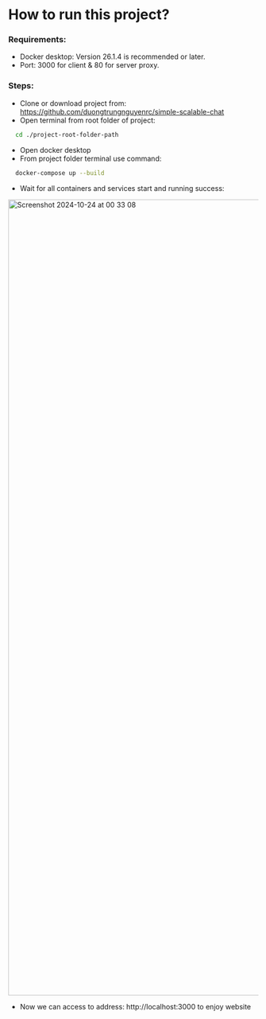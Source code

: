 # How to run this project?

### Requirements:
  - Docker desktop: Version 26.1.4 is recommended or later.
  - Port: 3000 for client & 80 for server proxy.


### Steps:
  - Clone or download project from: https://github.com/duongtrungnguyenrc/simple-scalable-chat
  - Open terminal from root folder of project:
  ```bash
    cd ./project-root-folder-path
  ```
  - Open docker desktop
  - From project folder terminal use command:
  ```bash
    docker-compose up --build
  ```
  - Wait for all containers and services start and running success:

  <img width="1601" alt="Screenshot 2024-10-24 at 00 33 08" src="https://github.com/user-attachments/assets/b6435917-f143-4958-83e3-6bacdd2c0ab6">

  - Now we can access to address: http://localhost:3000 to enjoy website
